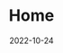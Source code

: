 ---
title: Home
date: 2022-10-24

type: landing

sections:
  - block: markdown
    content:
      title: Projects
      text: >
        <p>Explore the innovative projects that are contributing to future of technology. From practical solutions to visionary concepts, each project reflects our laboratory's commitment to technical excellence and the relentless pursuit of significant advances. In our laboratory, excellence is measured by projects that challenge the boundaries of what is possible. Each initiative reflects not only the advanced application of artificial intelligence and other contemporary technology topics, but also an unwavering commitment to solving complex problems.
        
  - block: slider
    content:
      slides:
      - title: '[**Research Projects**](../researchProject/)'
        content:
        align: center
        background:
          image:
            filename: bg_projects.png
            filters:
              brightness: 0.7
          position: right
      - title: '[**R&D**](https://www.example.com)'
        content:
        align: center
        background:
          image:
            filename: bg_projects.png
            filters:
              brightness: 0.7
          position: right
      - title: '[**Knowledge &<br>Training**](https://www.example.com)'
        content:
        align: center
        background:
          image:
            filename: bg_projects.png
            filters:
              brightness: 0.7
          position: right

    design:
      # Slide height is automatic unless you force a specific height (e.g. '400px')
      slide_height: ''
      is_fullscreen: true
      # Automatically transition through slides?
      loop: false
      # Duration of transition between slides (in ms)
      interval: 2000
---